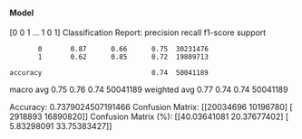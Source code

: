 #### Model
[0 0 1 ... 1 0 1]
Classification Report:
              precision    recall  f1-score   support

           0       0.87      0.66      0.75  30231476
           1       0.62      0.85      0.72  19809713

    accuracy                           0.74  50041189
   macro avg       0.75      0.76      0.74  50041189
weighted avg       0.77      0.74      0.74  50041189

Accuracy: 0.7379024507191466
Confusion Matrix:
[[20034696 10196780]
 [ 2918893 16890820]]
Confusion Matrix (%):
[[40.03641081 20.37677402]
 [ 5.83298091 33.75383427]]
